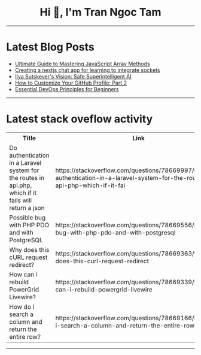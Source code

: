 <h1 align="center">Hi 👋, I'm Tran Ngoc Tam</h1>

---

# Latest Blog Posts 
<!-- BLOG-POST-LIST:START -->
- [Ultimate Guide to Mastering JavaScript Array Methods](https://dev.to/dk119819/ultimate-guide-to-mastering-javascript-array-methods-2m1c)
- [Creating a nextjs chat app for learning to integrate sockets](https://dev.to/caresle/creating-a-nextjs-chat-app-for-learning-to-integrate-sockets-34af)
- [Ilya Sutskever&#39;s Vision: Safe Superintelligent AI](https://dev.to/frtechy/ilya-sutskevers-vision-safe-superintelligent-ai-17n2)
- [How to Customize Your GitHub Profile: Part 2](https://dev.to/ryoichihomma/how-to-customize-your-github-profile-part-2-32g2)
- [Essential DevOps Principles for Beginners](https://dev.to/iaadidev/essential-devops-principles-for-beginners-14on)
<!-- BLOG-POST-LIST:END -->

---

# Latest stack oveflow activity
<table>
  <tr><th>Title</th><th>Link</th></tr>
  <!-- STACKOVERFLOW:START --><tr><td>Do authentication in a Laravel system for the routes in api.php, which if it fails will return a json</td><td>https://stackoverflow.com/questions/78669997/do-authentication-in-a-laravel-system-for-the-routes-in-api-php-which-if-it-fai</td></tr><tr><td>Possible bug with PHP PDO and with PostgreSQL</td><td>https://stackoverflow.com/questions/78669556/possible-bug-with-php-pdo-and-with-postgresql</td></tr><tr><td>Why does this cURL request redirect?</td><td>https://stackoverflow.com/questions/78669363/why-does-this-curl-request-redirect</td></tr><tr><td>How can i rebuild PowerGrid Livewire?</td><td>https://stackoverflow.com/questions/78669339/how-can-i-rebuild-powergrid-livewire</td></tr><tr><td>How do I search a column and return the entire row?</td><td>https://stackoverflow.com/questions/78669166/how-do-i-search-a-column-and-return-the-entire-row</td></tr><!-- STACKOVERFLOW:END -->
</table>

---


